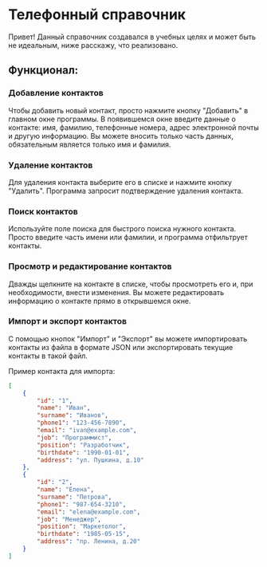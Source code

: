 # Телефонный справочник

Привет! Данный справочник создавался в учебных целях и может быть не идеальным, ниже расскажу, что реализовано.

## Функционал:

### Добавление контактов

Чтобы добавить новый контакт, просто нажмите кнопку "Добавить" в главном окне программы. В появившемся окне введите данные о контакте: имя, фамилию, телефонные номера, адрес электронной почты и другую информацию. Вы можете вносить только часть данных, обязательным является только имя и фамилия.

### Удаление контактов

Для удаления контакта выберите его в списке и нажмите кнопку "Удалить". Программа запросит подтверждение удаления контакта.

### Поиск контактов

Используйте поле поиска для быстрого поиска нужного контакта. Просто введите часть имени или фамилии, и программа отфильтрует контакты.

### Просмотр и редактирование контактов

Дважды щелкните на контакте в списке, чтобы просмотреть его и, при необходимости, внести изменения. Вы можете редактировать информацию о контакте прямо в открывшемся окне.

### Импорт и экспорт контактов

С помощью кнопок "Импорт" и "Экспорт" вы можете импортировать контакты из файла в формате JSON или экспортировать текущие контакты в такой файл.

Пример контакта для импорта:

```json
[
    {
        "id": "1",
        "name": "Иван",
        "surname": "Иванов",
        "phone1": "123-456-7890",
        "email": "ivan@example.com",
        "job": "Программист",
        "position": "Разработчик",
        "birthdate": "1990-01-01",
        "address": "ул. Пушкина, д.10"
    },
    {
        "id": "2",
        "name": "Елена",
        "surname": "Петрова",
        "phone1": "987-654-3210",
        "email": "elena@example.com",
        "job": "Менеджер",
        "position": "Маркетолог",
        "birthdate": "1985-05-15",
        "address": "пр. Ленина, д.20"
    }
]
